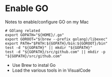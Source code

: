 # Enable GO

Notes to enable/configure GO on my Mac

```
# GOlang related
export GOPATH="${HOME}/.go"
export GOROOT="$(brew --prefix golang)/libexec"
export PATH="$PATH:${GOPATH}/bin:${GOROOT}/bin"
test -d "${GOPATH}" || mkdir "${GOPATH}"
test -d "${GOPATH}/src/github.com" || mkdir -p "${GOPATH}/src/github.com"
```

* Use Brew to instal Go
* Load the various tools in in VisualCode

